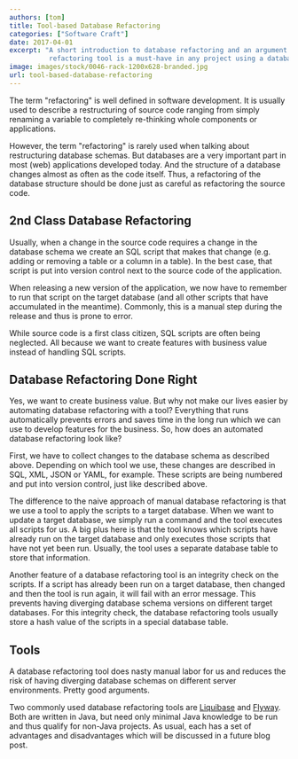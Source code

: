```yaml
---
authors: [tom]
title: Tool-based Database Refactoring
categories: ["Software Craft"]
date: 2017-04-01
excerpt: "A short introduction to database refactoring and an argument why a database 
          refactoring tool is a must-have in any project using a database with a schema."
image: images/stock/0046-rack-1200x628-branded.jpg
url: tool-based-database-refactoring
---
```




The term "refactoring" is well defined in software development. It is usually used
to describe a restructuring of source code ranging from simply renaming a variable
to completely re-thinking whole components or applications.

However, the term "refactoring" is rarely used when talking about restructuring database
schemas. But databases are a very important part in most (web) applications
developed today. And the structure of a database changes almost as often as
the code itself. Thus, a refactoring of the database structure should be done just as careful
as refactoring the source code.

## 2nd Class Database Refactoring
Usually, when a change in the source code requires a change in the database schema
we create an SQL script that makes that change (e.g. adding or removing a table
or a column in a table). In the best case, that script is put into version control
next to the source code of the application. 

When releasing a new version of the application, we now have to remember to 
run that script on the target database (and all other scripts that have accumulated
in the meantime). Commonly, this is a manual step during the release and thus is
prone to error. 

While source code is a first class citizen, SQL scripts are often
being neglected. All because we want to create features with business value
instead of handling SQL scripts.

## Database Refactoring Done Right
Yes, we want to create business value. But why not make our lives easier by
automating database refactoring with a tool? Everything that runs automatically
prevents errors and saves time in the long run which we can use to develop
features for the business. So, how does an automated database refactoring
look like?

First, we have to collect changes to the database schema as described above.
Depending on which tool we use, these changes are described in SQL, XML, JSON or
YAML, for example. These scripts are being numbered and put into version 
control, just like described above. 

The difference to the naive approach of manual database refactoring is that
we use a tool to apply the scripts to a target database. When we want to
update a target database, we simply run a command and the tool executes
all scripts for us. A big plus here is that the tool knows which scripts
have already run on the target database and only executes those scripts that
have not yet been run. Usually, the tool uses a separate database table to
store that information.

Another feature of a database refactoring tool is an integrity check on the
scripts. If a script has already been run on a target database, then changed
and then the tool is run again, it will fail with an error message. This
prevents having diverging database schema versions on different target databases.
For this integrity check, the database refactoring tools usually store a
hash value of the scripts in a special database table.

## Tools
A database refactoring tool does nasty manual labor for us and reduces the risk
of having diverging database schemas on different server environments. Pretty good
arguments. 

Two commonly used database refactoring tools are [Liquibase](http://www.liquibase.org/) 
and [Flyway](https://flywaydb.org/). Both
are written in Java, but need only minimal Java knowledge to be run and thus
qualify for non-Java projects. As usual, each has a set of advantages and 
disadvantages which will be discussed in a future blog post.




